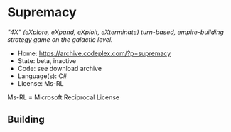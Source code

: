 # Supremacy

_"4X" (eXplore, eXpand, eXploit, eXterminate) turn-based, empire-building strategy game on the galactic level._

- Home: https://archive.codeplex.com/?p=supremacy
- State: beta, inactive
- Code: see download archive
- Language(s): C#
- License: Ms-RL

Ms-RL = Microsoft Reciprocal License

## Building

